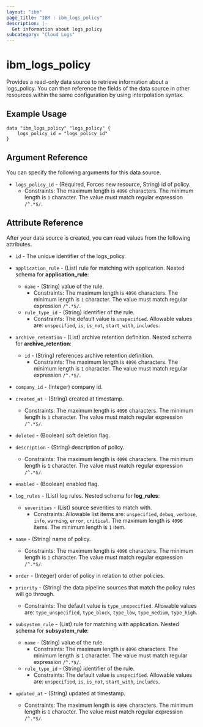 ```yaml
---
layout: "ibm"
page_title: "IBM : ibm_logs_policy"
description: |-
  Get information about logs_policy
subcategory: "Cloud Logs"
---
```


# ibm_logs_policy

Provides a read-only data source to retrieve information about a logs_policy. You can then reference the fields of the data source in other resources within the same configuration by using interpolation syntax.

## Example Usage

```hcl
data "ibm_logs_policy" "logs_policy" {
	logs_policy_id = "logs_policy_id"
}
```

## Argument Reference

You can specify the following arguments for this data source.

* `logs_policy_id` - (Required, Forces new resource, String) id of policy.
  * Constraints: The maximum length is `4096` characters. The minimum length is `1` character. The value must match regular expression `/^.*$/`.

## Attribute Reference

After your data source is created, you can read values from the following attributes.

* `id` - The unique identifier of the logs_policy.
* `application_rule` - (List) rule for matching with application.
Nested schema for **application_rule**:
	* `name` - (String) value of the rule.
	  * Constraints: The maximum length is `4096` characters. The minimum length is `1` character. The value must match regular expression `/^.*$/`.
	* `rule_type_id` - (String) identifier of the rule.
	  * Constraints: The default value is `unspecified`. Allowable values are: `unspecified`, `is`, `is_not`, `start_with`, `includes`.

* `archive_retention` - (List) archive retention definition.
Nested schema for **archive_retention**:
	* `id` - (String) references archive retention definition.
	  * Constraints: The maximum length is `4096` characters. The minimum length is `1` character. The value must match regular expression `/^.*$/`.

* `company_id` - (Integer) company id.

* `created_at` - (String) created at timestamp.
  * Constraints: The maximum length is `4096` characters. The minimum length is `1` character. The value must match regular expression `/^.*$/`.

* `deleted` - (Boolean) soft deletion flag.

* `description` - (String) description of policy.
  * Constraints: The maximum length is `4096` characters. The minimum length is `1` character. The value must match regular expression `/^.*$/`.

* `enabled` - (Boolean) enabled flag.

* `log_rules` - (List) log rules.
Nested schema for **log_rules**:
	* `severities` - (List) source severities to match with.
	  * Constraints: Allowable list items are: `unspecified`, `debug`, `verbose`, `info`, `warning`, `error`, `critical`. The maximum length is `4096` items. The minimum length is `1` item.

* `name` - (String) name of policy.
  * Constraints: The maximum length is `4096` characters. The minimum length is `1` character. The value must match regular expression `/^.*$/`.

* `order` - (Integer) order of policy in relation to other policies.

* `priority` - (String) the data pipeline sources that match the policy rules will go through.
  * Constraints: The default value is `type_unspecified`. Allowable values are: `type_unspecified`, `type_block`, `type_low`, `type_medium`, `type_high`.

* `subsystem_rule` - (List) rule for matching with application.
Nested schema for **subsystem_rule**:
	* `name` - (String) value of the rule.
	  * Constraints: The maximum length is `4096` characters. The minimum length is `1` character. The value must match regular expression `/^.*$/`.
	* `rule_type_id` - (String) identifier of the rule.
	  * Constraints: The default value is `unspecified`. Allowable values are: `unspecified`, `is`, `is_not`, `start_with`, `includes`.

* `updated_at` - (String) updated at timestamp.
  * Constraints: The maximum length is `4096` characters. The minimum length is `1` character. The value must match regular expression `/^.*$/`.

